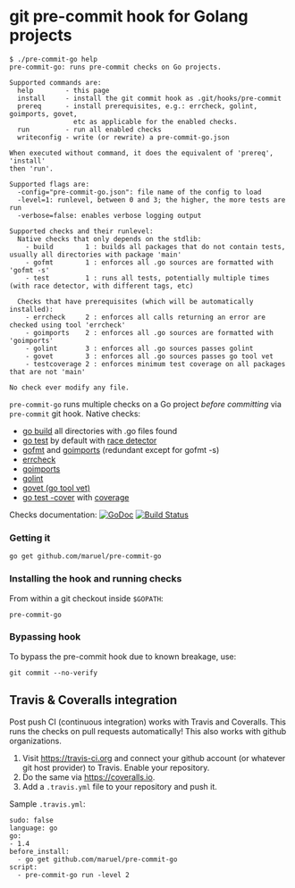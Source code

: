 git pre-commit hook for Golang projects
=======================================

    $ ./pre-commit-go help
    pre-commit-go: runs pre-commit checks on Go projects.

    Supported commands are:
      help        - this page
      install     - install the git commit hook as .git/hooks/pre-commit
      prereq      - install prerequisites, e.g.: errcheck, golint, goimports, govet,
                    etc as applicable for the enabled checks.
      run         - run all enabled checks
      writeconfig - write (or rewrite) a pre-commit-go.json

    When executed without command, it does the equivalent of 'prereq', 'install'
    then 'run'.

    Supported flags are:
      -config="pre-commit-go.json": file name of the config to load
      -level=1: runlevel, between 0 and 3; the higher, the more tests are run
      -verbose=false: enables verbose logging output

    Supported checks and their runlevel:
      Native checks that only depends on the stdlib:
        - build        1 : builds all packages that do not contain tests, usually all directories with package 'main'
        - gofmt        1 : enforces all .go sources are formatted with 'gofmt -s'
        - test         1 : runs all tests, potentially multiple times (with race detector, with different tags, etc)

      Checks that have prerequisites (which will be automatically installed):
        - errcheck     2 : enforces all calls returning an error are checked using tool 'errcheck'
        - goimports    2 : enforces all .go sources are formatted with 'goimports'
        - golint       3 : enforces all .go sources passes golint
        - govet        3 : enforces all .go sources passes go tool vet
        - testcoverage 2 : enforces minimum test coverage on all packages that are not 'main'

    No check ever modify any file.

`pre-commit-go` runs multiple checks on a Go project *before committing* via
`pre-commit` git hook. Native checks:

  * [go build](https://golang.org/pkg/go/build/) all directories with .go files found
  * [go test](https://golang.org/pkg/testing/) by default with [race detector](https://blog.golang.org/race-detector)
  * [gofmt](https://golang.org/cmd/gofmt/) and [goimports](https://godoc.org/code.google.com/p/go.tools/cmd/goimports) (redundant except for gofmt -s)
  * [errcheck](https://github.com/kisielk/errcheck)
  * [goimports](https://golang.org/x/tools/cmd/goimports)
  * [golint](https://github.com/golang/lint)
  * [govet (go tool vet)](https://golang.org/x/tools/cmd/vet)
  * [go test -cover](https://golang.org/pkg/testing/) with [coverage](https://blog.golang.org/cover)

Checks documentation: [![GoDoc](https://godoc.org/github.com/maruel/pre-commit-go/checks?status.svg)](https://godoc.org/github.com/maruel/pre-commit-go/checks)
[![Build Status](https://travis-ci.org/maruel/pre-commit.svg?branch=master)](https://travis-ci.org/maruel/pre-commit)


### Getting it

    go get github.com/maruel/pre-commit-go


### Installing the hook and running checks

From within a git checkout inside `$GOPATH`:

    pre-commit-go


### Bypassing hook

To bypass the pre-commit hook due to known breakage, use:

    git commit --no-verify


Travis & Coveralls integration
---------------------------------

Post push CI (continuous integration) works with Travis and Coveralls. This
runs the checks on pull requests automatically! This also works with
github organizations.

   1. Visit https://travis-ci.org and connect your github account (or whatever
      git host provider) to Travis. Enable your repository.
   2. Do the same via https://coveralls.io.
   3. Add a `.travis.yml` file to your repository and push it.

Sample `.travis.yml`:

    sudo: false
    language: go
    go:
    - 1.4
    before_install:
      - go get github.com/maruel/pre-commit-go
    script:
      - pre-commit-go run -level 2
